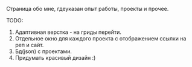 Страница обо мне, гдеуказан опыт работы, проекты и прочее.

TODO:
1) Адаптивная верстка - на гриды перейти.
2) Отдельное окно для каждого проекта с отображением ссылки на реп и сайт. 
3) Бд(json) с проектами.
4) Придумать красивый дизайн :)
